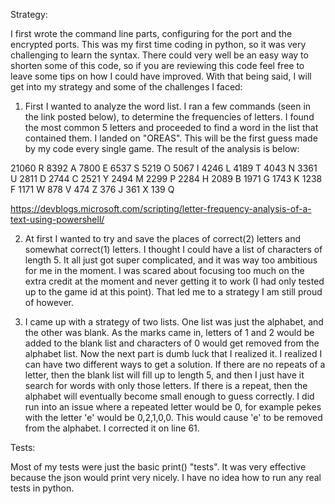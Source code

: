 Strategy: 

I first wrote the command line parts, configuring for the port and the encrypted ports. This was my first time coding in python, so it was very challenging to learn the syntax. There could very well be an easy way to shorten some of this code, so if you are reviewing this code feel free to leave some tips on how I could have improved. With that being said, I will get into my strategy and some of the challenges I faced:

1. First I wanted to analyze the word list. I ran a few commands (seen in the link posted below), to determine the frequencies of letters. I found the most common 5 letters and proceeded to find a word in the list that contained them. I landed on "OREAS". This will be the first guess made by my code every single game. The result of the analysis is below:

21060 R
 8392 A
 7800 E
 6537 S
 5219 O
 5067 I
 4246 L
 4189 T
 4043 N
 3361 U
 2811 D
 2744 C
 2521 Y
 2494 M
 2299 P
 2284 H
 2089 B
 1971 G
 1743 K
 1238 F
 1171 W
  878 V
  474 Z
  376 J
  361 X
  139 Q

  https://devblogs.microsoft.com/scripting/letter-frequency-analysis-of-a-text-using-powershell/

2. At first I wanted to try and save the places of correct(2) letters and somewhat correct(1) letters. I thought I could have a list of characters of length 5. It all just got super complicated, and it was way too ambitious for me in the moment. I was scared about focusing too much on the extra credit at the moment and never getting it to work (I had only tested up to the game id at this point). That led me to a strategy I am still proud of however.

3. I came up with a strategy of two lists. One list was just the alphabet, and the other was blank. As the marks came in, letters of 1 and 2 would be added to the blank list and characters of 0 would get removed from the alphabet list. Now the next part is dumb luck that I realized it. I realized I can have two different ways to get a solution. If there are no repeats of a letter, then the blank list will fill up to length 5, and then I just have it search for words with only those letters. If there is a repeat, then the alphabet will eventually become small enough to guess correctly. I did run into an issue where a repeated letter would be 0, for example pekes with the letter 'e' would be 0,2,1,0,0. This would cause 'e' to be removed from the alphabet. I corrected it on line 61.

Tests:

Most of my tests were just the basic print() "tests". It was very effective because the json would print very nicely. I have no idea how to run any real tests in python.


